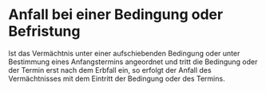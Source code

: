 # Anfall bei einer Bedingung oder Befristung

Ist das Vermächtnis unter einer aufschiebenden Bedingung oder unter Bestimmung eines Anfangstermins angeordnet und tritt die Bedingung oder der Termin erst nach dem Erbfall ein, so erfolgt der Anfall des Vermächtnisses mit dem Eintritt der Bedingung oder des Termins.
